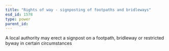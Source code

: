 ```yaml
---
title: "Rights of way - signposting of footpaths and bridleways"
esd_id: 1578
type: power
parent_id:  
---
```


A local authority may erect a signpost on a footpath, bridleway or restricted byway in certain circumstances

